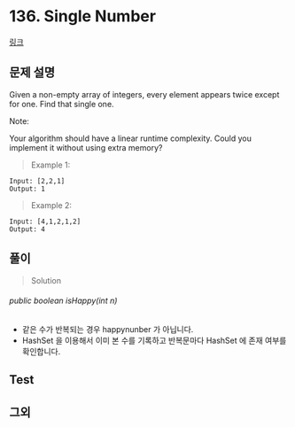 # 136. Single Number
[링크](https://leetcode.com/problems/single-number/)


## 문제 설명
Given a non-empty array of integers, every element appears twice except for one. Find that single one.

Note:

Your algorithm should have a linear runtime complexity. Could you implement it without using extra memory?

> Example 1:
```
Input: [2,2,1]
Output: 1
```
> Example 2:
```
Input: [4,1,2,1,2]
Output: 4
```


## 풀이
> Solution

###### public boolean isHappy(int n)
- 같은 수가 반복되는 경우 happynunber 가 아닙니다.
- HashSet 을 이용해서 이미 본 수를 기록하고 반복문마다 HashSet 에 존재 여부를 확인합니다. 


## Test    


## 그외
